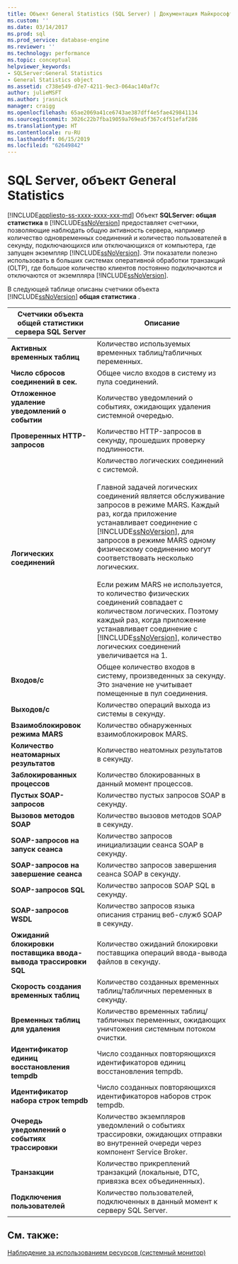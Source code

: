 ```yaml
---
title: Объект General Statistics (SQL Server) | Документация Майкрософт
ms.custom: ''
ms.date: 03/14/2017
ms.prod: sql
ms.prod_service: database-engine
ms.reviewer: ''
ms.technology: performance
ms.topic: conceptual
helpviewer_keywords:
- SQLServer:General Statistics
- General Statistics object
ms.assetid: c738e549-d7e7-4211-9ec3-064ac140af7c
author: julieMSFT
ms.author: jrasnick
manager: craigg
ms.openlocfilehash: 65ae2069a41ce6743ae387dff4e5fae429841134
ms.sourcegitcommit: 3026c22b7fba19059a769ea5f367c4f51efaf286
ms.translationtype: HT
ms.contentlocale: ru-RU
ms.lasthandoff: 06/15/2019
ms.locfileid: "62649842"
---
```

# <a name="sql-server-general-statistics-object"></a>SQL Server, объект General Statistics
[!INCLUDE[appliesto-ss-xxxx-xxxx-xxx-md](../../includes/appliesto-ss-xxxx-xxxx-xxx-md.md)]
  Объект **SQLServer: общая статистика** в [!INCLUDE[ssNoVersion](../../includes/ssnoversion-md.md)] предоставляет счетчики, позволяющие наблюдать общую активность сервера, например количество одновременных соединений и количество пользователей в секунду, подключающихся или отключающихся от компьютера, где запущен экземпляр [!INCLUDE[ssNoVersion](../../includes/ssnoversion-md.md)]. Эти показатели полезно использовать в больших системах оперативной обработки транзакций (OLTP), где большое количество клиентов постоянно подключаются и отключаются от экземпляра [!INCLUDE[ssNoVersion](../../includes/ssnoversion-md.md)].  
  
 В следующей таблице описаны счетчики объекта [!INCLUDE[ssNoVersion](../../includes/ssnoversion-md.md)] **общая статистика** .  
  
|Счетчики объекта общей статистики сервера SQL Server|Описание|  
|--------------------------------------------|-----------------|  
|**Активных временных таблиц**|Количество используемых временных таблиц/табличных переменных.|  
|**Число сбросов соединений в сек.**|Общее число входов в систему из пула соединений.|  
|**Отложенное удаление уведомлений о событии**|Количество уведомлений о событиях, ожидающих удаления системной очередью.|  
|**Проверенных HTTP-запросов**|Количество HTTP-запросов в секунду, прошедших проверку подлинности.|  
|**Логических соединений**|Количество логических соединений с системой.<br /><br /> Главной задачей логических соединений является обслуживание запросов в режиме MARS. Каждый раз, когда приложение устанавливает соединение с [!INCLUDE[ssNoVersion](../../includes/ssnoversion-md.md)], для запросов в режиме MARS одному физическому соединению могут соответствовать несколько логических.<br /><br /> Если режим MARS не используется, то количество физических соединений совпадает с количеством логических. Поэтому каждый раз, когда приложение устанавливает соединение с [!INCLUDE[ssNoVersion](../../includes/ssnoversion-md.md)], количество логических соединений увеличивается на 1.|  
|**Входов/с**|Общее количество входов в систему, произведенных за секунду. Это значение не учитывает помещенные в пул соединения.|  
|**Выходов/с**|Количество операций выхода из системы в секунду.|  
|**Взаимоблокировок режима MARS**|Количество обнаруженных взаимоблокировок MARS.|  
|**Количество неатомарных результатов**|Количество неатомных результатов в секунду.|  
|**Заблокированных процессов**|Количество блокированных в данный момент процессов.|  
|**Пустых SOAP-запросов**|Количество пустых запросов SOAP в секунду.|  
|**Вызовов методов SOAP**|Количество вызовов методов SOAP в секунду.|  
|**SOAP-запросов на запуск сеанса**|Количество запросов инициализации сеанса SOAP в секунду.|  
|**SOAP-запросов на завершение сеанса**|Количество запросов завершения сеанса SOAP в секунду.|  
|**SOAP-запросов SQL**|Количество запросов SOAP SQL в секунду.|  
|**SOAP-запросов WSDL**|Количество запросов языка описания страниц веб-служб SOAP в секунду.|  
|**Ожиданий блокировки поставщика ввода-вывода трассировки SQL**|Количество ожиданий блокировки поставщика операций ввода-вывода файлов в секунду.| 
|**Скорость создания временных таблиц**|Количество созданных временных таблиц/табличных переменных в секунду.|  
|**Временных таблиц для удаления**|Количество временных таблиц/табличных переменных, ожидающих уничтожения системным потоком очистки.|  
|**Идентификатор единиц восстановления tempdb**|Число созданных повторяющихся идентификаторов единиц восстановления tempdb.|
|**Идентификатор набора строк tempdb**|Число созданных повторяющихся идентификаторов наборов строк tempdb.| 
|**Очередь уведомлений о событиях трассировки**|Количество экземпляров уведомлений о событиях трассировки, ожидающих отправки во внутренней очереди через компонент Service Broker.|  
|**Транзакции**|Количество прикреплений транзакций (локальные, DTC, привязка всех объединенных).|  
|**Подключения пользователей**|Количество пользователей, подключенных в данный момент к серверу SQL Server.|  
  
## <a name="see-also"></a>См. также:  
 [Наблюдение за использованием ресурсов (системный монитор)](../../relational-databases/performance-monitor/monitor-resource-usage-system-monitor.md)  
  
  
